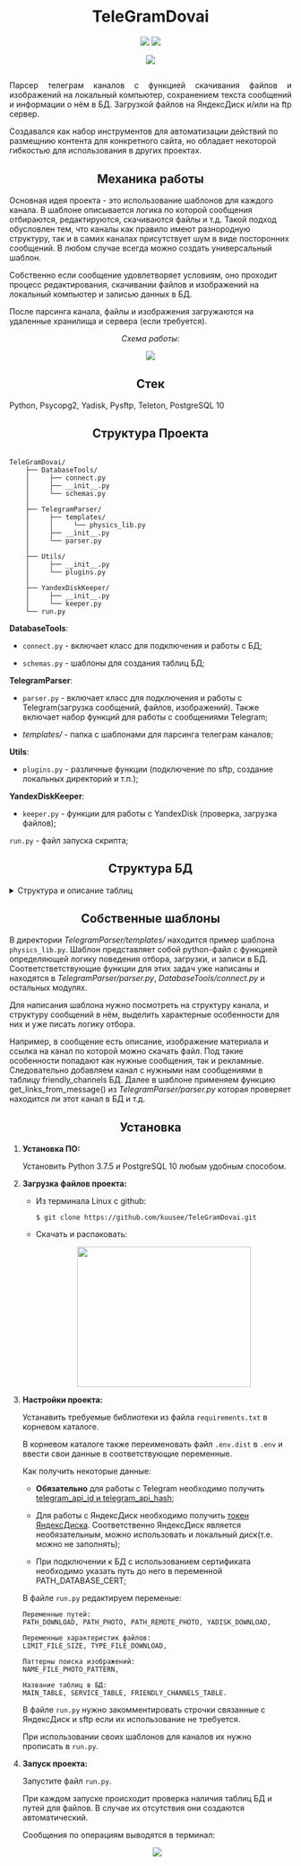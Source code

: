 <h1 align="center">TeleGramDovai</h1>

<p align="center">
    <img src="https://img.shields.io/badge/python-3.7.5-3670A0?style=for-the-badge&logo=python&logoColor=ffdd54">
    <img src="https://img.shields.io/badge/postgres-10-%23316192.svg?style=for-the-badge&logo=postgresql&logoColor=white">
</p>

<p align="center">
    <a target="_blank" href="https://t.me/Imbestmanofplanet" title="Telegram">
        <img src="https://img.shields.io/badge/Telegram-Igor_Kuznetsov-2CA5E0?style=for-the-badge&logo=telegram&logoColor=white">
    </a> 
</p>

<h2 align="center"></h2>

<p align="justify">
Парсер телеграм каналов с функцией скачивания файлов и изображений на локальный компьютер, сохранением текста сообщений и информации о нём в БД. Загрузкой файлов на ЯндексДиск и/или на ftp сервер.

Создавался как набор инструментов для автоматизации действий по размещнию контента для конкретного сайта, но обладает некоторой гибкостью для использования в других проектах.


<h2 align="center">Механика работы</h2>

Основная идея проекта - это использование шаблонов для каждого канала. В шаблоне описывается логика по которой сообщения отбираются, редактируются, скачиваются файлы и т.д. Такой подход обусловлен тем, что каналы как правило имеют разнородную структуру, так и в самих каналах присутствует шум в виде посторонних сообщений. В любом случае всегда можно создать универсальный шаблон.


Собственно если сообщение удовлетворяет условиям, оно проходит процесс редактирования, скачивании файлов и изображений на локальный компьютер и записью данных в БД.

После парсинга канала, файлы и изображения загружаются на удаленные хранилища и сервера (если требуется).
</p>
<p align=center><i>Схема работы:</i></p>
    <p align=center>
        <img src="repo_src/work_schema.png">
    </p>


<h2 align="center">Стек</h2>

Python, Psycopg2, Yadisk, Pysftp, Teleton, PostgreSQL 10

<h2 align="center">Структура Проекта</h2>

```

TeleGramDovai/
    ├── DatabaseTools/
    │     ├── connect.py
    │     ├── __init__.py
    │     └── schemas.py
    │
    ├── TelegramParser/
    │     ├── templates/
    │     │     └── physics_lib.py
    │     ├── __init__.py
    │     └── parser.py
    │
    ├── Utils/
    │     ├── __init__.py
    │     └── plugins.py
    │
    ├── YandexDiskKeeper/
    │     ├── __init__.py
    │     └── keeper.py
    └── run.py
```

**DatabaseTools**:

- `connect.py` - включает класс для подключения и работы с БД;

- `schemas.py` - шаблоны для создания таблиц БД;


**TelegramParser**:

- `parser.py` - включает класс для подключения и работы с Telegram(загрузка сообщений, файлов, изображений). Также включает набор функций для работы с сообщениями Telegram;

- *templates/* - папка с шаблонами для парсинга телеграм каналов;


**Utils**:

- `plugins.py` - различные функции (подключение по sftp, создание локальных директорий и т.п.);


**YandexDiskKeeper**:

- `keeper.py` - функции для работы с YandexDisk (проверка, загрузка файлов);

`run.py` - файл запуска скрипта;


<h2 align="center">Структура БД</h2>

<details>
    <summary>Структура и описание таблиц</summary>
        <p align=center>
            <img src="repo_src/database_tables_entity.png">
        </p>
</details>


<h2 align="center">Собственные шаблоны</h2>

В директории *TelegramParser/templates/* находится пример шаблона `physics_lib.py`. Шаблон представляет собой python-файл с функцией определяющей логику поведения отбора, загрузки, и записи в БД. Соответстветствующие функции для этих задач уже написаны и находятся в *TelegramParser/parser.py*, *DatabaseTools/connect.py* и остальных модулях.

Для написания шаблона нужно посмотреть на структуру канала, и структуру сообщений в нём, выделить характерные особенности для них и уже писать логику отбора.

Например, в сообщение есть описание, изображение материала и ссылка на канал по которой можно скачать файл. Под такие особенности попадают как нужные сообщения, так и рекламные. Следовательно добавляем канал с нужными нам сообщениями в таблицу friendly_channels БД. Далее в шаблоне применяем функцию get_links_from_message() из *TelegramParser/parser.py* которая проверяет находится ли этот канал в БД и т.д.


<h2 align="center">Установка</h2>

1) **Установка ПО:**

    Установить Python 3.7.5 и PostgreSQL 10 любым удобным способом.


2) **Загрузка файлов проекта:**
    
    - Из терминала Linux с github:

        `$ git clone https://github.com/kuusee/TeleGramDovai.git`

    - Скачать и распаковать:

        <p align=center>
            <img src="repo_src/download.png" width="310" height="250">
        </p>

3) **Настройки проекта:**

    Устанавить требуемые библиотеки из файла `requirements.txt` в корневом каталоге.

    В корневом каталоге также переименовать файл `.env.dist` в `.env` и ввести свои данные в соответствующие переменные. 

    Как получить некоторые данные:

    - **Обязательно** для работы с Telegram необходимо получить [telegram_api_id и telegram_api_hash](https://tlgrm.ru/docs/api/obtaining_api_id);

    - Для работы с ЯндексДиск необходимо получить [токен ЯндексДиска](https://yandex.ru/dev/direct/doc/start/token.html). Соответственно ЯндексДиск является необязательным, можно использовать и локальный диск(т.е. можно не заполнять);

    - При подключении к БД с использованием сертификата необходимо указать путь до него в переменной PATH_DATABASE_CERT;

    В файле `run.py` редактируем переменые:
    ```
    Переменные путей:
    PATH_DOWNLOAD, PATH_PHOTO, PATH_REMOTE_PHOTO, YADISK_DOWNLOAD,

    Переменные характеристик файлов:
    LIMIT_FILE_SIZE, TYPE_FILE_DOWNLOAD,

    Паттерны поиска изображений:
    NAME_FILE_PHOTO_PATTERN, 

    Название таблиц в БД:
    MAIN_TABLE, SERVICE_TABLE, FRIENDLY_CHANNELS_TABLE.
    ```

    В файле `run.py` нужно закомментировать строчки связанные с ЯндексДиск и sftp если их использование не требуется.

    При использовании своих шаблонов для каналов их нужно прописать в `run.py`.

4) **Запуск проекта:**
    
    Запустите файл `run.py`.

    При каждом запуске происходит проверка наличия таблиц БД и путей для файлов. В случае их отсутствия они создаются автоматический.

    Сообщения по операциям выводятся в терминал:

    <p align=center>
        <img src="repo_src/terminal_message.jpg">
    </p>
